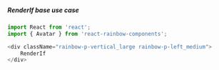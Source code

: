
##### RenderIf base use case

```js
import React from 'react';
import { Avatar } from 'react-rainbow-components';

<div className="rainbow-p-vertical_large rainbow-p-left_medium">
    RenderIf
</div>
